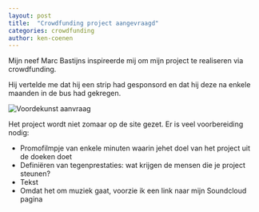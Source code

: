```yaml
---
layout: post
title:  "Crowdfunding project aangevraagd"
categories: crowdfunding
author: ken-coenen
---
```


Mijn neef Marc Bastijns inspireerde mij om mijn project te realiseren via crowdfunding.

Hij vertelde me dat hij een strip had gesponsord en dat hij deze na enkele maanden in de bus had gekregen.

<img src="{{ '/assets/images/blog/voordekunst-aanvraag.png' | prepend: site.baseurl }}" alt="Voordekunst aanvraag" />

Het project wordt niet zomaar op de site gezet.
Er is veel voorbereiding nodig:

- Promofilmpje van enkele minuten waarin jehet doel van het project uit de doeken doet
- Definiëren van tegenprestaties: wat krijgen de mensen die je project steunen?
- Tekst
- Omdat het om muziek gaat, voorzie ik een link naar mijn Soundcloud pagina
